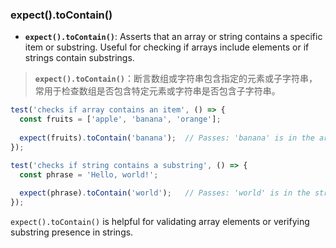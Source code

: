 ### expect().toContain()

- **`expect().toContain()`**: Asserts that an array or string contains a specific item or substring. Useful for checking if arrays include elements or if strings contain substrings.

> **`expect().toContain()`**：断言数组或字符串包含指定的元素或子字符串，常用于检查数组是否包含特定元素或字符串是否包含子字符串。

```js
test('checks if array contains an item', () => {
  const fruits = ['apple', 'banana', 'orange'];
  
  expect(fruits).toContain('banana');  // Passes: 'banana' is in the array
});

test('checks if string contains a substring', () => {
  const phrase = 'Hello, world!';
  
  expect(phrase).toContain('world');   // Passes: 'world' is in the string
});
```

`expect().toContain()` is helpful for validating array elements or verifying substring presence in strings.